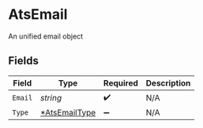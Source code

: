 # AtsEmail

An unified email object


## Fields

| Field                                                | Type                                                 | Required                                             | Description                                          |
| ---------------------------------------------------- | ---------------------------------------------------- | ---------------------------------------------------- | ---------------------------------------------------- |
| `Email`                                              | *string*                                             | :heavy_check_mark:                                   | N/A                                                  |
| `Type`                                               | [*AtsEmailType](../../models/shared/atsemailtype.md) | :heavy_minus_sign:                                   | N/A                                                  |